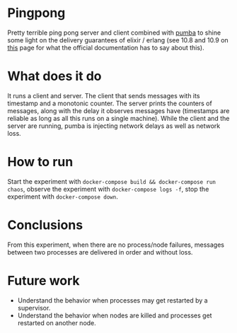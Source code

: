 # Pingpong

Pretty terrible ping pong server and client combined with [pumba](https://github.com/alexei-led/pumba) to shine some light on the delivery guarantees of elixir / erlang (see 10.8 and 10.9 on [this](http://erlang.org/faq/academic.html) page for what the official documentation has to say about this).

# What does it do

It runs a client and server. The client that sends messages with its timestamp and a monotonic counter. The server prints the counters of messages, along with the delay it observes messages have (timestamps are reliable as long as all this runs on a single machine).
While the client and the server are running, pumba is injecting network delays as well as network loss.

# How to run

Start the experiment with `docker-compose build && docker-compose run chaos`, observe the experiment with `docker-compose logs -f`, stop the experiment with `docker-compose down`.

# Conclusions

From this experiment, when there are no process/node failures, messages between two processes are delivered in order and without loss.

# Future work

* Understand the behavior when processes may get restarted by a supervisor.
* Understand the behavior when nodes are killed and processes get restarted on another node.
